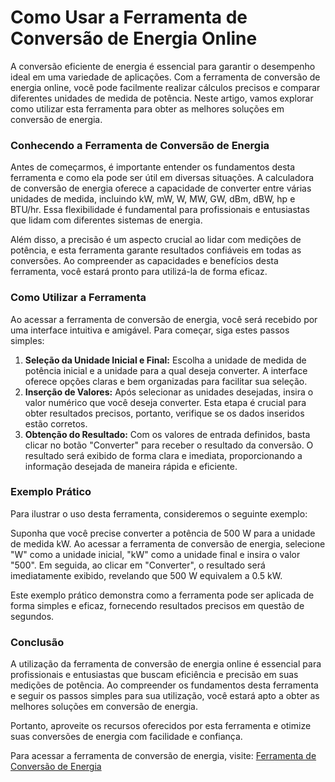 Como Usar a Ferramenta de Conversão de Energia Online
=====================================================

A conversão eficiente de energia é essencial para garantir o desempenho ideal em uma variedade de aplicações. Com a ferramenta de conversão de energia online, você pode facilmente realizar cálculos precisos e comparar diferentes unidades de medida de potência. Neste artigo, vamos explorar como utilizar esta ferramenta para obter as melhores soluções em conversão de energia.

### Conhecendo a Ferramenta de Conversão de Energia

Antes de começarmos, é importante entender os fundamentos desta ferramenta e como ela pode ser útil em diversas situações. A calculadora de conversão de energia oferece a capacidade de converter entre várias unidades de medida, incluindo kW, mW, W, MW, GW, dBm, dBW, hp e BTU/hr. Essa flexibilidade é fundamental para profissionais e entusiastas que lidam com diferentes sistemas de energia.

Além disso, a precisão é um aspecto crucial ao lidar com medições de potência, e esta ferramenta garante resultados confiáveis em todas as conversões. Ao compreender as capacidades e benefícios desta ferramenta, você estará pronto para utilizá-la de forma eficaz.

### Como Utilizar a Ferramenta

Ao acessar a ferramenta de conversão de energia, você será recebido por uma interface intuitiva e amigável. Para começar, siga estes passos simples:

1. **Seleção da Unidade Inicial e Final:** Escolha a unidade de medida de potência inicial e a unidade para a qual deseja converter. A interface oferece opções claras e bem organizadas para facilitar sua seleção.
2. **Inserção de Valores:** Após selecionar as unidades desejadas, insira o valor numérico que você deseja converter. Esta etapa é crucial para obter resultados precisos, portanto, verifique se os dados inseridos estão corretos.
3. **Obtenção do Resultado:** Com os valores de entrada definidos, basta clicar no botão "Converter" para receber o resultado da conversão. O resultado será exibido de forma clara e imediata, proporcionando a informação desejada de maneira rápida e eficiente.

### Exemplo Prático

Para ilustrar o uso desta ferramenta, consideremos o seguinte exemplo:

Suponha que você precise converter a potência de 500 W para a unidade de medida kW. Ao acessar a ferramenta de conversão de energia, selecione "W" como a unidade inicial, "kW" como a unidade final e insira o valor "500". Em seguida, ao clicar em "Converter", o resultado será imediatamente exibido, revelando que 500 W equivalem a 0.5 kW.

Este exemplo prático demonstra como a ferramenta pode ser aplicada de forma simples e eficaz, fornecendo resultados precisos em questão de segundos.

### Conclusão

A utilização da ferramenta de conversão de energia online é essencial para profissionais e entusiastas que buscam eficiência e precisão em suas medições de potência. Ao compreender os fundamentos desta ferramenta e seguir os passos simples para sua utilização, você estará apto a obter as melhores soluções em conversão de energia.

Portanto, aproveite os recursos oferecidos por esta ferramenta e otimize suas conversões de energia com facilidade e confiança.

Para acessar a ferramenta de conversão de energia, visite: [Ferramenta de Conversão de Energia](https://www.onlinecalculatorsfree.com/pt/convert/power-conversion.html)